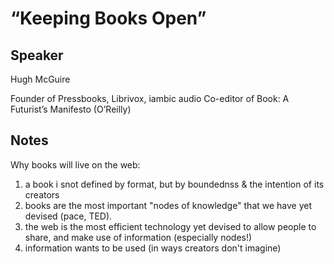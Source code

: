 “Keeping Books Open”
===

Speaker
---

Hugh McGuire

Founder of Pressbooks, Librivox, iambic audio
Co-editor of Book: A Futurist’s Manifesto (O’Reilly)


Notes
---

Why books will live on the web:

1. a book i snot defined by format, but by boundednss & the intention of its creators
2. books are the most important "nodes of knowledge" that we have yet devised (pace, TED).
3. the web is the most efficient technology yet devised to allow people to share, and make use of information (especially nodes!)
4. information wants to be used (in ways creators don't imagine)

